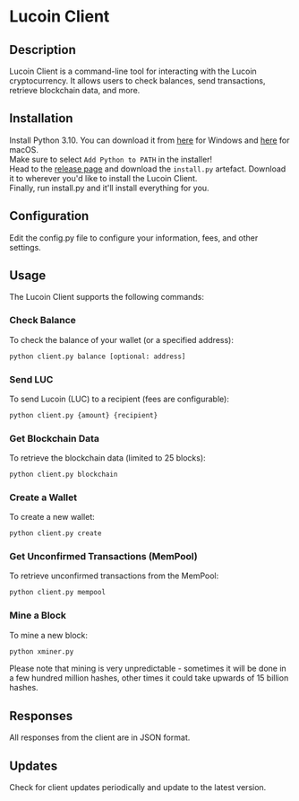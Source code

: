 # Lucoin Client

## Description

Lucoin Client is a command-line tool for interacting with the Lucoin cryptocurrency. It allows users to check balances, send transactions, retrieve blockchain data, and more.

## Installation
Install Python 3.10. You can download it from [here](https://www.python.org/ftp/python/3.10.0/python-3.10.0-amd64.exe) for Windows and [here](https://www.python.org/ftp/python/3.10.0/python-3.10.0post2-macos11.pkg) for macOS.\
Make sure to select `Add Python to PATH` in the installer!\
Head to the [release page](https://github.com/FunWithAlbiYT/lucoin_client/releases/tag/Universal) and download the `install.py` artefact. Download it to wherever you'd like to install the Lucoin Client.\
Finally, run install.py and it'll install everything for you.

## Configuration
Edit the config.py file to configure your information, fees, and other settings.

## Usage
The Lucoin Client supports the following commands:

### Check Balance
To check the balance of your wallet (or a specified address):


```bash
python client.py balance [optional: address]
```
### Send LUC
To send Lucoin (LUC) to a recipient (fees are configurable):
```bash
python client.py {amount} {recipient}
```
### Get Blockchain Data
To retrieve the blockchain data (limited to 25 blocks):

```bash
python client.py blockchain
```
### Create a Wallet
To create a new wallet:

```bash
python client.py create
```
### Get Unconfirmed Transactions (MemPool)
To retrieve unconfirmed transactions from the MemPool:

```bash
python client.py mempool
```
### Mine a Block
To mine a new block:

```bash
python xminer.py
```

Please note that mining is very unpredictable - sometimes it will be done in a few hundred million hashes, other times it could take upwards of 15 billion hashes.

## Responses
All responses from the client are in JSON format.

## Updates
Check for client updates periodically and update to the latest version.
